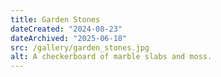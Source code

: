 ```yaml
---
title: Garden Stones
dateCreated: "2024-08-23"
dateArchived: "2025-06-18"
src: /gallery/garden_stones.jpg
alt: A checkerboard of marble slabs and moss.
---
```

